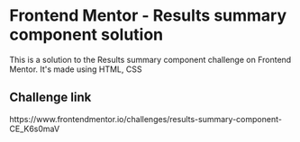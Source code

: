 <h1>Frontend Mentor - Results summary component solution</h1>
This is a solution to the Results summary component challenge on Frontend Mentor. It's made using HTML, CSS
<h2>Challenge link</h2>
https://www.frontendmentor.io/challenges/results-summary-component-CE_K6s0maV
